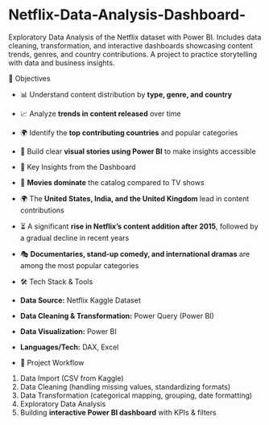 # Netflix-Data-Analysis-Dashboard-
Exploratory Data Analysis of the Netflix dataset with Power BI. Includes data cleaning, transformation, and interactive dashboards showcasing content trends, genres, and country contributions. A project to practice storytelling with data and business insights.

🎯 Objectives  
- 📊 Understand content distribution by **type, genre, and country**  
- 📈 Analyze **trends in content released** over time  
- 🌍 Identify the **top contributing countries** and popular categories  
- 📑 Build clear **visual stories using Power BI** to make insights accessible

- 🔑 Key Insights from the Dashboard  
- 🎥 **Movies dominate** the catalog compared to TV shows  
- 🌍 The **United States, India, and the United Kingdom** lead in content contributions  
- ⏳ A significant **rise in Netflix’s content addition after 2015**, followed by a gradual decline in recent years  
- 🎭 **Documentaries, stand-up comedy, and international dramas** are among the most popular categories

- 🛠️ Tech Stack & Tools  
- **Data Source:** Netflix Kaggle Dataset  
- **Data Cleaning & Transformation:** Power Query (Power BI)  
- **Data Visualization:** Power BI  
- **Languages/Tech:** DAX, Excel

- 📂 Project Workflow  
1. Data Import (CSV from Kaggle)  
2. Data Cleaning (handling missing values, standardizing formats)  
3. Data Transformation (categorical mapping, grouping, date formatting)  
4. Exploratory Data Analysis  
5. Building **interactive Power BI dashboard** with KPIs & filters 
